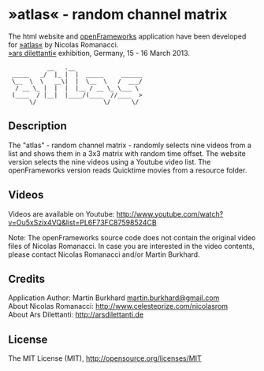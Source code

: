 &raquo;atlas&laquo; - random channel matrix
====

The html website and [openFrameworks](www.openframeworks.cc) application have been developed for [&raquo;atlas&laquo;](http://arsdilettanti.de/content/nicolas-romanacci) by Nicolas Romanacci.  
[&raquo;ars dilettanti&laquo;](http://arsdilettanti.de) exhibition, Germany, 15 - 16 March 2013.

	           __   .__             
	 _____   _/  |_ |  |  _____     ______  
	 \__  \  \   __\|  |  \__  \   /  ___/  
	  / __ \_ |  |  |  |__ / __ \_ \___ \   
	 (____  / |__|  |____/(____  //____  >  
	      \/                   \/      \/  
	      
Description
--------------------------------------------------------------------------------
The "atlas" - random channel matrix - randomly selects nine videos from a list and shows them in a 3x3 matrix with random time offset. The website version selects the nine videos using a Youtube video list. The openFrameworks version reads Quicktime movies from a resource folder.

Videos
--------------------------------------------------------------------------------
Videos are available on Youtube: http://www.youtube.com/watch?v=Ou5xSzix4VQ&list=PL6F73FC87598524CB

Note: The openFrameworks source code does not contain the original video files of Nicolas Romanacci. In case you are interested in the video contents, please contact Nicolas Romanacci and/or Martin Burkhard.

Credits
--------------------------------------------------------------------------------
Application Author: Martin Burkhard <martin.burkhard@gmail.com><br>
About Nicolas Romanacci: http://www.celesteprize.com/nicolasrom<br>
About Ars Dilettanti: http://arsdilettanti.de   
	
License
--------------------------------------------------------------------------------
The MIT License (MIT), http://opensource.org/licenses/MIT
